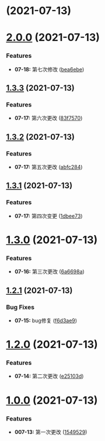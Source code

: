 # [](https://github.com/Popxie/commit-pro/compare/v2.0.0...v) (2021-07-13)



# [2.0.0](https://github.com/Popxie/commit-pro/compare/v1.3.3...v2.0.0) (2021-07-13)


### Features

* **07-18:** 第七次修改 ([bea6ebe](https://github.com/Popxie/commit-pro/commit/bea6ebe069b478b603341dbe5e70ad83e6887b05))



## [1.3.3](https://github.com/Popxie/commit-pro/compare/v1.3.2...v1.3.3) (2021-07-13)


### Features

* **07-17:** 第六次更改 ([83f7570](https://github.com/Popxie/commit-pro/commit/83f757034338c90d888fa5fd870500ad45fa0690))



## [1.3.2](https://github.com/Popxie/commit-pro/compare/v1.3.1...v1.3.2) (2021-07-13)


### Features

* **07-17:** 第五次更改 ([abfc284](https://github.com/Popxie/commit-pro/commit/abfc2840102438e5ca57845a2705a8e757d30bf2))



## [1.3.1](https://github.com/Popxie/commit-pro/compare/v1.3.0...v1.3.1) (2021-07-13)


### Features

* **07-17:** 第四次变更 ([1dbee73](https://github.com/Popxie/commit-pro/commit/1dbee738dc9659d6a3532a244588ade7a7f68e0a))



# [1.3.0](https://github.com/Popxie/commit-pro/compare/v1.2.1...v1.3.0) (2021-07-13)


### Features

* **07-16:** 第三次更改 ([6a6698a](https://github.com/Popxie/commit-pro/commit/6a6698a4d5c9978e4e33e336a36dba05c43da1e8))



## [1.2.1](https://github.com/Popxie/commit-pro/compare/v1.2.0...v1.2.1) (2021-07-13)


### Bug Fixes

* **07-15:** bug修复 ([f6d3ae9](https://github.com/Popxie/commit-pro/commit/f6d3ae9d7a932218951b4657b78c14bc27bd6715))



# [1.2.0](https://github.com/Popxie/commit-pro/compare/v1.0.0...v1.2.0) (2021-07-13)


### Features

* **07-14:** 第二次更改 ([e25103d](https://github.com/Popxie/commit-pro/commit/e25103ddb3728763efc4f1c9049b3dd5f7010a37))



# [1.0.0](https://github.com/Popxie/commit-pro/compare/15495294c1ea7e243e533a62915bb3443fb20220...v1.0.0) (2021-07-13)


### Features

* **007-13:** 第一次更改 ([1549529](https://github.com/Popxie/commit-pro/commit/15495294c1ea7e243e533a62915bb3443fb20220))



